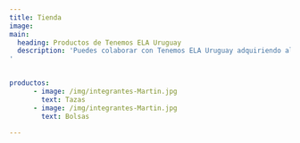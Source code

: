 ```yaml
---
title: Tienda
image:
main:
  heading: Productos de Tenemos ELA Uruguay
  description: 'Puedes colaborar con Tenemos ELA Uruguay adquiriendo alguno de estos productos:
'


productos:
      - image: /img/integrantes-Martin.jpg
        text: Tazas
      - image: /img/integrantes-Martin.jpg
        text: Bolsas

---
```


